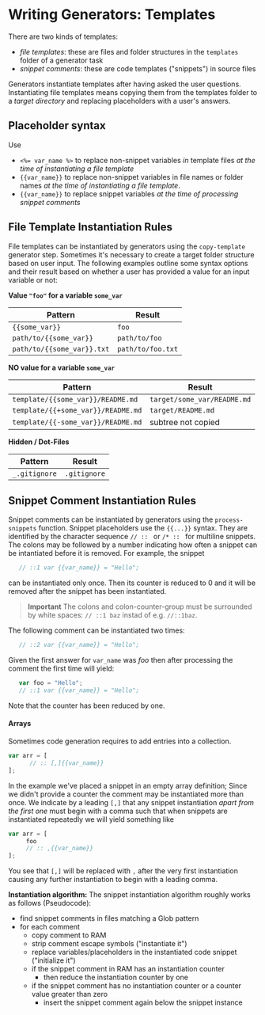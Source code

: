 # Writing Generators: Templates

There are two kinds of templates:

- *file templates*:
  these are files and folder structures in the `templates` folder of a generator
  task
- *snippet comments*:
  these are code templates ("snippets") in source files

Generators instantiate templates after having asked the user questions.
Instantiating file templates means copying them from the templates folder to a
*target directory* and replacing placeholders with a user's answers.

## Placeholder syntax

Use
- `<%= var_name %>` to replace non-snippet variables *in* template files *at the time of instantiating a file template*
- `{{var_name}}` to replace non-snippet variables in file names or folder names *at the time of instantiating a file template*.
- `{{var_name}}` to replace snippet variables *at the time of processing snippet comments*

## File Template Instantiation Rules

File templates can be instantiated by generators using the `copy-template`
generator step. Sometimes it's necessary to create a target folder structure based
on user input. The following examples outline some syntax options and their result
based on whether a user has provided a value for an input variable or not:

**Value `"foo"` for a variable `some_var`**

| Pattern        | Result
|----------------|-------------------------------|
| `{{some_var}}` | `foo`
| `path/to/{{some_var}}` | `path/to/foo`
| `path/to/{{some_var}}.txt` | `path/to/foo.txt`

**NO value for a variable `some_var`**

| Pattern        | Result
|----------------|-------------------------------|
| `template/{{some_var}}/README.md`  | `target/some_var/README.md`
| `template/{{+some_var}}/README.md` | `target/README.md`
| `template/{{-some_var}}/README.md` | subtree not copied

**Hidden / Dot-Files**

| Pattern        | Result
|----------------|-------------------------------|
| `_.gitignore`  | `.gitignore`

## Snippet Comment Instantiation Rules

Snippet comments can be instantiated by generators using the `process-snippets`
function. Snippet placeholders use the `{{...}}` syntax. They are identified by
the character sequence `// :: ` or `/* :: ` for multiline snippets.
The colons may be followed by a number indicating how often a snippet can be
intantiated before it is removed. For example, the snippet
```js
   // ::1 var {{var_name}} = "Hello";
```
can be instantiated only once. Then its counter is reduced to 0 and it will be
removed after the snippet has been instantiated.

 > **Important** The colons and colon-counter-group must be surrounded by white spaces: `// ::1 baz` instad of e.g. `//::1baz`.

The following comment can be instantiated two times:
```js
   // ::2 var {{var_name}} = "Hello";
```
Given the first answer for `var_name` was *foo* then after processing the
comment the first time will yield:
```js
   var foo = "Hello";
   // ::1 var {{var_name}} = "Hello";
```
Note that the counter has been reduced by one.

#### Arrays
Sometimes code generation requires to add entries into a collection.
```js
var arr = [
      // :: [,]{{var_name}}
];
```
In the example we've placed a snippet in an empty array definition; Since we
didn't provide a counter the comment may be instantiated more than once. We
indicate by a leading `[,]` that any snippet instantiation
*apart from the first one* must begin with a comma such that when snippets are
instantiated repeatedly we will yield something like
```js
var arr = [
     foo
     // :: ,{{var_name}}
];
```
You see that `[,]` will be replaced with `,` after the very first instantiation
causing any further instantiation to begin with a leading comma.

**Instantiation algorithm:**
The snippet instantiation algorithm roughly works as follows (Pseudocode):

   - find snippet comments in files matching a Glob pattern
   - for each comment
     - copy comment to RAM
     - strip comment escape symbols ("instantiate it")
     - replace variables/placeholders in the instantiated code snippet ("initialize it")
     - if the snippet comment in RAM has an instantiation counter
       - then reduce the instantiation counter by one
     - if the snippet comment has no instantiation counter or a counter value greater than zero
       - insert the snippet comment again below the snippet instance
